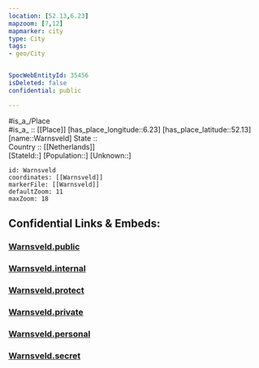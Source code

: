 ```yaml
---
location: [52.13,6.23] 
mapzoom: [7,12] 
mapmarker: city 
type: City
tags:
- geo/City


SpocWebEntityId: 35456
isDeleted: false
confidential: public

---
```

#is_a_/Place  
#is_a_ :: [[Place]] 
[has_place_longitude::6.23] 
[has_place_latitude::52.13] 
[name::Warnsveld] 
State ::  
Country :: [[Netherlands]]  
[StateId::] 
[Population::] 
[Unknown::] 


```leaflet
id: Warnsveld
coordinates: [[Warnsveld]] 
markerFile: [[Warnsveld]] 
defaultZoom: 11 
maxZoom: 18
```


## Confidential Links & Embeds: 

### [Warnsveld.public](/_public/\Earth\Continent\Europe\Europe~West\Netherlands\Provinces~Netherlands\Gelderland\CityWarnsveld.public.md) 

### [Warnsveld.internal](/_internal/\Earth\Continent\Europe\Europe~West\Netherlands\Provinces~Netherlands\Gelderland\CityWarnsveld.internal.md) 

### [Warnsveld.protect](/_protect/\Earth\Continent\Europe\Europe~West\Netherlands\Provinces~Netherlands\Gelderland\CityWarnsveld.protect.md) 

### [Warnsveld.private](/_private/\Earth\Continent\Europe\Europe~West\Netherlands\Provinces~Netherlands\Gelderland\CityWarnsveld.private.md) 

### [Warnsveld.personal](/_personal/\Earth\Continent\Europe\Europe~West\Netherlands\Provinces~Netherlands\Gelderland\CityWarnsveld.personal.md) 

### [Warnsveld.secret](/_secret/\Earth\Continent\Europe\Europe~West\Netherlands\Provinces~Netherlands\Gelderland\CityWarnsveld.secret.md)

